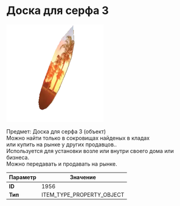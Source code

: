 # Доска для серфа 3

![Item Image](../img/1956.webp?raw=true)

Предмет: Доска для серфа 3 (объект)<br>Можно найти только в сокровищах найденых в кладах<br>или купить на рынке у других продавцов..<br>Используется для установки возле или внутри своего дома или бизнеса.<br>Можно передавать и продавать на рынке.


| Параметр | Значение |
|----------|----------|
| **ID** | 1956 |
| **Тип** | ITEM_TYPE_PROPERTY_OBJECT |


